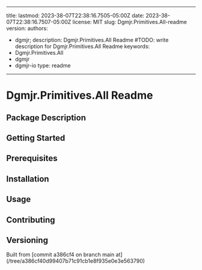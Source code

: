 ---

title:
lastmod: 2023-38-07T22:38:16.7505-05:00Z
date: 2023-38-07T22:38:16.7507-05:00Z
license: MIT
slug: Dgmjr.Primitives.All-readme
version:
authors:
- dgmjr;
description: Dgmjr.Primitives.All Readme #TODO: write description for Dgmjr.Primitives.All Readme
keywords:
- Dgmjr.Primitives.All
- dgmjr
- dgmjr-io
type: readme
------------

# Dgmjr.Primitives.All Readme

<!-- TODO: Write the contents of the Dgmjr.Primitives.All Readme file -->

## Package Description

## Getting Started

## Prerequisites

## Installation

## Usage

## Contributing

## Versioning

Built from [commit a386cf4 on branch main at]
(/tree/a386cf40d99407b71c91cb1e8f935e0e3e563790)
